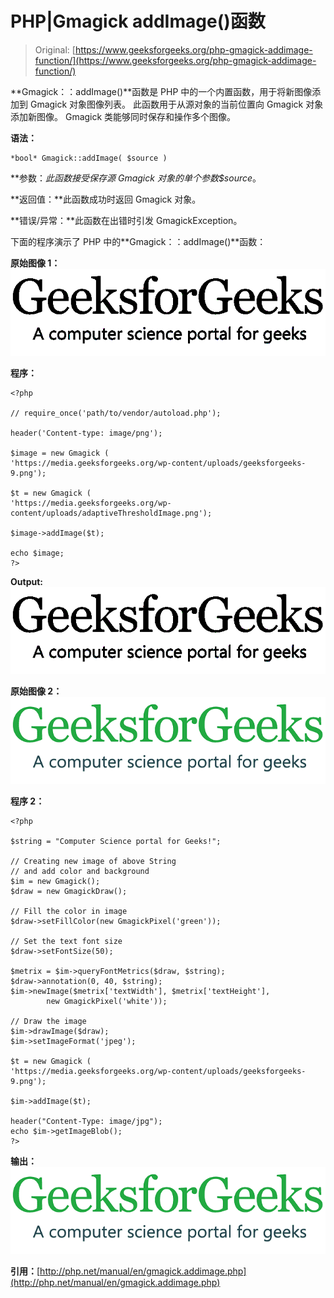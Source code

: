 # PHP|Gmagick addImage()函数

> Original: [https://www.geeksforgeeks.org/php-gmagick-addimage-function/](https://www.geeksforgeeks.org/php-gmagick-addimage-function/)

**Gmagick：：addImage()**函数是 PHP 中的一个内置函数，用于将新图像添加到 Gmagick 对象图像列表。 此函数用于从源对象的当前位置向 Gmagick 对象添加新图像。 Gmagick 类能够同时保存和操作多个图像。

**语法：**

```
*bool* Gmagick::addImage( $source )
```

**参数：**此函数接受保存源 Gmagick 对象的单个参数*$source*。

**返回值：**此函数成功时返回 Gmagick 对象。

**错误/异常：**此函数在出错时引发 GmagickException。

下面的程序演示了 PHP 中的**Gmagick：：addImage()**函数：

**原始图像 1：**
![adpative threshold image](img/92655fac130f4772488bfafcfb48fc6d.png)

**程序：**

```
<?php 

// require_once('path/to/vendor/autoload.php');

header('Content-type: image/png');

$image = new Gmagick (
'https://media.geeksforgeeks.org/wp-content/uploads/geeksforgeeks-9.png');

$t = new Gmagick (
'https://media.geeksforgeeks.org/wp-content/uploads/adaptiveThresholdImage.png');

$image->addImage($t);

echo $image;
?>
```

**Output:**![adaptive threshold image](img/92655fac130f4772488bfafcfb48fc6d.png)

**原始图像 2：**
![original image](img/c6e0a168008bc4a43314f9fb895e5c7c.png)

**程序 2：**

```
<?php 

$string = "Computer Science portal for Geeks!"; 

// Creating new image of above String 
// and add color and background 
$im = new Gmagick(); 
$draw = new GmagickDraw(); 

// Fill the color in image 
$draw->setFillColor(new GmagickPixel('green')); 

// Set the text font size 
$draw->setFontSize(50); 

$metrix = $im->queryFontMetrics($draw, $string); 
$draw->annotation(0, 40, $string); 
$im->newImage($metrix['textWidth'], $metrix['textHeight'], 
        new GmagickPixel('white')); 

// Draw the image        
$im->drawImage($draw); 
$im->setImageFormat('jpeg'); 

$t = new Gmagick (
'https://media.geeksforgeeks.org/wp-content/uploads/geeksforgeeks-9.png');

$im->addImage($t);

header("Content-Type: image/jpg"); 
echo $im->getImageBlob(); 
?> 
```

**输出：**
![](img/c6e0a168008bc4a43314f9fb895e5c7c.png)

**引用：**[http://php.net/manual/en/gmagick.addimage.php](http://php.net/manual/en/gmagick.addimage.php)